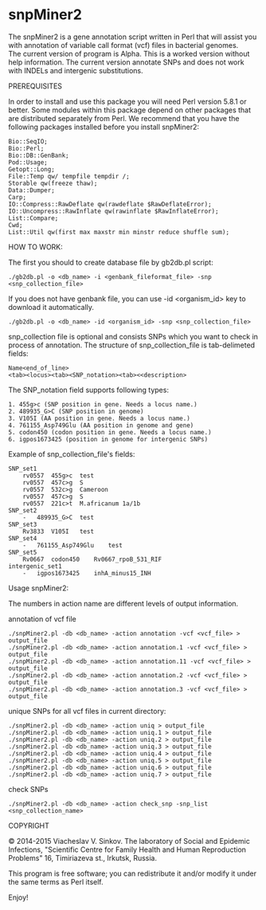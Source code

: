 # snpMiner2

The snpMiner2 is a gene annotation script written in Perl that will assist you with annotation of variable call format (vcf) files in bacterial genomes.  
The current version of program is Alpha. This is a worked version without help information. The current version annotate SNPs and does not work with INDELs and intergenic substitutions.


PREREQUISITES

In order to install and use this package you will need Perl version
5.8.1 or better.  Some modules within this package depend on other
packages that are distributed separately from Perl.  We recommend that
you have the following packages installed before you install
snpMiner2:


```
Bio::SeqIO;
Bio::Perl;
Bio::DB::GenBank;
Pod::Usage;
Getopt::Long;
File::Temp qw/ tempfile tempdir /;
Storable qw(freeze thaw);
Data::Dumper;
Carp;
IO::Compress::RawDeflate qw(rawdeflate $RawDeflateError);
IO::Uncompress::RawInflate qw(rawinflate $RawInflateError);
List::Compare;
Cwd;
List::Util qw(first max maxstr min minstr reduce shuffle sum);
```
  
HOW TO WORK:

The first you should to create database file by gb2db.pl script:

```
./gb2db.pl -o <db_name> -i <genbank_fileformat_file> -snp <snp_collection_file>

```

If you does not have genbank file, you can use -id <organism_id> key to download it automatically.

```
./gb2db.pl -o <db_name> -id <organism_id> -snp <snp_collection_file>

```
snp_collection file is optional and consists SNPs which you want to check in process of annotation. The structure of snp_collection_file is tab-delimeted fields:

```
Name<end_of_line>
<tab><locus><tab><SNP_notation><tab><<description>
```

The SNP_notation field supports following types:

```
1. 455g>c (SNP position in gene. Needs a locus name.)
2. 489935_G>C (SNP position in genome)
3. V105I (AA position in gene. Needs a locus name.)
4. 761155_Asp749Glu (AA position in genome and gene)
5. codon450 (codon position in gene. Needs a locus name.)
6. igpos1673425 (position in genome for intergenic SNPs)
```
Example of snp_collection_file's fields:
```
SNP_set1
	rv0557	455g>c	test
	rv0557	457c>g	S
	rv0557	532c>g	Cameroon
	rv0557	457c>g	S
	rv0557	221c>t	M.africanum 1a/1b
SNP_set2
	-	489935_G>C	test
SNP_set3
	Rv3833	V105I	test
SNP_set4
	-	761155_Asp749Glu	test
SNP_set5
	Rv0667	codon450	Rv0667_rpoB_531_RIF
intergenic_set1
	-	igpos1673425	inhA_minus15_INH
```


Usage snpMiner2:

The numbers in action name are different levels of output information.

annotation of vcf file

```
./snpMiner2.pl -db <db_name> -action annotation -vcf <vcf_file> > output_file
./snpMiner2.pl -db <db_name> -action annotation.1 -vcf <vcf_file> > output_file
./snpMiner2.pl -db <db_name> -action annotation.11 -vcf <vcf_file> > output_file
./snpMiner2.pl -db <db_name> -action annotation.2 -vcf <vcf_file> > output_file
./snpMiner2.pl -db <db_name> -action annotation.3 -vcf <vcf_file> > output_file
```
unique SNPs for all vcf files in current directory:

```
./snpMiner2.pl -db <db_name> -action uniq > output_file
./snpMiner2.pl -db <db_name> -action uniq.1 > output_file
./snpMiner2.pl -db <db_name> -action uniq.2 > output_file
./snpMiner2.pl -db <db_name> -action uniq.3 > output_file
./snpMiner2.pl -db <db_name> -action uniq.4 > output_file
./snpMiner2.pl -db <db_name> -action uniq.5 > output_file
./snpMiner2.pl -db <db_name> -action uniq.6 > output_file
./snpMiner2.pl -db <db_name> -action uniq.7 > output_file

```

check SNPs 

```
./snpMiner2.pl -db <db_name> -action check_snp -snp_list <snp_collection_name>

```

COPYRIGHT

  © 2014-2015 Viacheslav V. Sinkov. The laboratory of Social and Epidemic Infections, 
"Scientific Centre for Family Health and Human Reproduction Problems" 
16, Timiriazeva st., Irkutsk, Russia.
  
This program is free software; you can redistribute it and/or modify
it under the same terms as Perl itself.

Enjoy!
